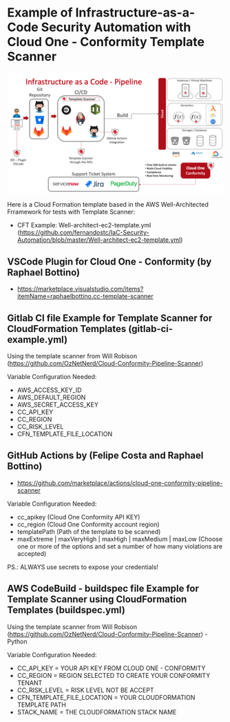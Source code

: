 # Example of Infrastructure-as-a-Code Security Automation with Cloud One - Conformity Template Scanner

![](Diagram/Example_of_diagram_architecture.png)

Here is a Cloud Formation template based in the AWS Well-Architected Frramework for tests with Template Scanner:
- CFT Example: Well-architect-ec2-template.yml (https://github.com/fernandostc/IaC-Security-Automation/blob/master/Well-architect-ec2-template.yml)


## VSCode Plugin for Cloud One - Conformity (by Raphael Bottino)
- https://marketplace.visualstudio.com/items?itemName=raphaelbottino.cc-template-scanner

## Gitlab CI file Example for Template Scanner for CloudFormation Templates (gitlab-ci-example.yml)

Using the template scanner from Will Robison (https://github.com/OzNetNerd/Cloud-Conformity-Pipeline-Scanner)

Variable Configuration Needed:

- AWS_ACCESS_KEY_ID
- AWS_DEFAULT_REGION
- AWS_SECRET_ACCESS_KEY
- CC_API_KEY
- CC_REGION
- CC_RISK_LEVEL
- CFN_TEMPLATE_FILE_LOCATION

## GitHub Actions by (Felipe Costa and Raphael Bottino)

- https://github.com/marketplace/actions/cloud-one-conformity-pipeline-scanner

Variable Configuration Needed:

- cc_apikey (Cloud One Conformity API KEY)
- cc_region (Cloud One Conformity account region)
- templatePath (Path of the template to be scanned)
- maxExtreme | maxVeryHigh | maxHigh | maxMedium | maxLow (Choose one or more of the options and set a number of how many violations are accepted)

PS.: ALWAYS use secrets to expose your credentials!

## AWS CodeBuild - buildspec file Example for Template Scanner using CloudFormation Templates (buildspec.yml)

Using the template scanner from Will Robison (https://github.com/OzNetNerd/Cloud-Conformity-Pipeline-Scanner) - Python

Variable Configuration Needed:

- CC_API_KEY = YOUR API KEY FROM CLOUD ONE - CONFORMITY
- CC_REGION =  REGION SELECTED TO CREATE YOUR CONFORMITY TENANT
- CC_RISK_LEVEL = RISK LEVEL NOT BE ACCEPT
- CFN_TEMPLATE_FILE_LOCATION = YOUR CLOUDFORMATION TEMPLATE PATH
- STACK_NAME = THE CLOUDFORMATION STACK NAME
